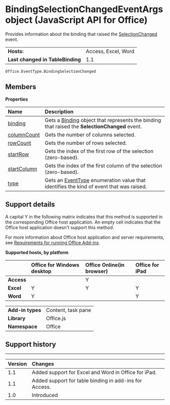 
# BindingSelectionChangedEventArgs object (JavaScript API for Office)
Provides information about the binding that raised the [SelectionChanged](../../reference/shared/binding.bindingselectionchangedevent.md) event.

|||
|:-----|:-----|
|**Hosts:**|Access, Excel, Word|
|**Last changed in TableBinding**|1.1|

```
Office.EventType.BindingSelectionChanged
```


## Members


**Properties**


|**Name**|**Description**|
|:-----|:-----|
|[binding](../../reference/shared/binding.bindingselectionchangedevent.binding.md)|Gets a [Binding](../../reference/shared/binding.md) object that represents the binding that raised the **SelectionChanged** event.|
|[columnCount](../../reference/shared/binding.bindingselectionchangedevent.columncount.md)|Gets the number of columns selected.|
|[rowCount](../../reference/shared/binding.bindingselectionchangedevent.rowcount.md)|Gets the number of rows selected.|
|[startRow](../../reference/shared/binding.bindingselectionchangedevent.startrow.md)|Gets the index of the first row of the selection (zero-based).|
|[startColumn](../../reference/shared/binding.bindingselectionchangedevent.startcolumn.md)|Gets the index of the first column of the selection (zero-based).|
|[type](../../reference/shared/binding.bindingselectionchangedevent.type.md)|Gets an [EventType](../../reference/shared/eventtype-enumeration.md) enumeration value that identifies the kind of event that was raised.|

## Support details


A capital Y in the following matrix indicates that this method is supported in the corresponding Office host application. An empty cell indicates that the Office host application doesn't support this method.

For more information about Office host application and server requirements, see [Requirements for running Office Add-ins](http://msdn.microsoft.com/library/67340567-bb9a-498c-96d3-3f52f28c16bc%28Office.15%29.aspx).


**Supported hosts, by platform**


||**Office for Windows desktop**|**Office Online(in browser)**|**Office for iPad**|
|:-----|:-----|:-----|:-----|
|**Access**||Y||
|**Excel**|Y|Y|Y|
|**Word**|Y||Y|

|||
|:-----|:-----|
|**Add-in types**|Content, task pane|
|**Library**|Office.js|
|**Namespace**|Office|

## Support history



****


|**Version**|**Changes**|
|:-----|:-----|
|1.1|Added support for Excel and Word in Office for iPad.|
|1.1|Added support for table binding in add-ins for Access.|
|1.0|Introduced|
